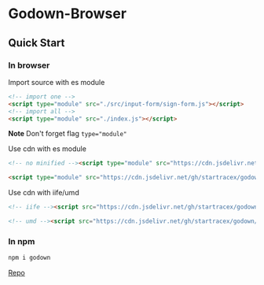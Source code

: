 # Godown-Browser

## Quick Start

### In browser

Import source with es module

```html
<!-- import one -->
<script type="module" src="./src/input-form/sign-form.js"></script>
<!-- import all -->
<script type="module" src="./index.js"></script>
```

**Note** Don't forget flag `type="module"`

Use cdn with es module

```html
<!-- no minified --><script type="module" src="https://cdn.jsdelivr.net/gh/startracex/godown-browser/index.js"></script>

<script type="module" src="https://cdn.jsdelivr.net/gh/startracex/godown/build/es.js"></script>
```

Use cdn with iife/umd

```html
<!-- iife --><script src="https://cdn.jsdelivr.net/gh/startracex/godown/build/iife.js"></script>

<!-- umd --><script src="https://cdn.jsdelivr.net/gh/startracex/godown/build/umd.js"></script>
```

### In npm

```sh
npm i godown
```

[Repo](https://github.com/startracex/godown/tree/main)
